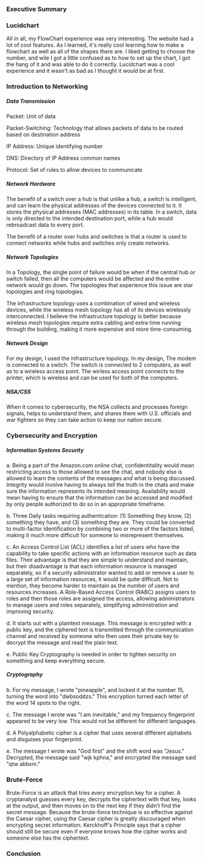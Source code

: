 ### Executive Summary

### Lucidchart
All in all, my FlowChart experience was very interesting. The website had a lot of cool features. As I learned, it's really cool learning how to make a flowchart as well as all of the shapes there are. I liked getting to choose the number, and wile I got a little confused as to how to set up the chart, I got the hang of it and was able to do it correctly. Lucidchart was a cool experience and it wasn't as bad as I thought it would be at first.

### Introduction to Networking

##### Data Transmission

Packet: Unit of data

Packet-Switching: Technology that allows packets of data to be routed based on destination address

IP Address: Unique identifying number

DNS: Directory of IP Address common names

Protocol: Set of rules to allow devices to communicate

##### Network Hardware

The benefit of a switch over a hub is that unlike a hub, a switch is intelligent, and can learn the physical addresses of the devices connected to it. It stores the physical addresses (MAC addresses) in its table. In a switch, data is only directed to the intended destination port, while a hub would rebroadcast data to every port.

The benefit of a router over hubs and switches is that a router is used to connect networks while hubs and switches only create networks.

##### Network Topologies

In a Topology, the single point of failure would be when if the central hub or switch failed, then all the computers would be affected and the entire network would go down. The topologies that experience this issue are star topologies and ring topologies.

The infrastructure topology uses a combination of wired and wireless devices, while the wireless mesh topology has all of its devices wirelessly interconnected. I believe the infrastructure topology is better because wireless mesh topologies require extra cabling and extra time running through the building, making it more expensive and more time-consuming.

##### Network Design

For my design, I used the infrastructure topology. In my design, The modem is connected to a switch. The switch is connected to 2 computers, as well as to a wireless access point. The wirless access point connects to the printer, which is wireless and can be used for both of the computers.

##### NSA/CSS

When it comes to cybersecurity, the NSA collects and processes foreign signals, helps to understand them, and shares them with U.S. officials and war fighters so they can take action to keep our nation secure.

### Cybersecurity and Encryption

##### Information Systems Security

a. Being a part of the Amazon.com online chat, confidentitality would mean restricting access to those allowed to see the chat, and nobody else is allowed to learn the contents of the messages and what is being discussed. Integrity would involve having to always tell the truth in the chats and make sure the information represents its intended meaning. Availability would mean having to ensure that the information can be accessed and modified by only people authorized to do so in an appropriate timeframe.

b. Three Daily tasks requiring authentication: (1) Something they know, (2) something they have, and (3) something they are. They could be converted to multi-factor identification by combining two or more of the factors listed, making it much more difficult for someone to misrepresent themselves.

c. An Access Control List (ACL) identifies a list of users who have the capability to take specific actions with an information resource such as data files. Their advantage is that they are simple to understand and maintain, but their disadvantage is that each information resource is managed separately, so if a security administrator wanted to add or remove a user to a large set of information resources, it would be quite difficult. Not to mention, they become harder to maintain as the number of users and resources increases. A Role-Based Access Control (RABC) assigns users to roles and then those roles are assigned the access, allowing administrators to manage users and roles separately, simplifying administration and improving security.

d. It starts out with a plaintext message. This message is encrypted with a public key, and the ciphered text is transmitted through the communication channel and received by someone who then uses their private key to decrypt the message and read the plain text.

e. Public Key Cryptography is needed in order to tighten security on something and keep everything secure.

##### Cryptography

b. For my message, I wrote "pineapple", and locked it at the number 15, turning the word into "dwbsoddzs." This encryption turned each letter of the word 14 spots to the right.

c. The message I wrote was "I am inevitable," and my frequency fingerprint appeared to be very low. This would not be different for different languages.

d. A Polyalphabetic cipher is a cipher that uses several different alphabets and disguises your fingerprint.

e. The message I wrote was "God first" and the shift word was "Jesus." Decrypted, the message said "wjk kphna," and encrypted the message said "qtw abbxm."

### Brute-Force
Brute-Force is an attack that tries every encryption key for a cipher. A cryptanalyst guesses every key, decrypts the ciphertext with that key, looks at the output, and then moves on to the next key if they didn’t find the secret message. Because the brute-force technique is so effective against the Caesar cipher, using the Caesar cipher is greatly discouraged when encrypting secret information. Kerckhoff's Principle says that a cipher should still be secure even if everyone knows how the cipher works and someone else has the ciphertext.

### Conclusion
